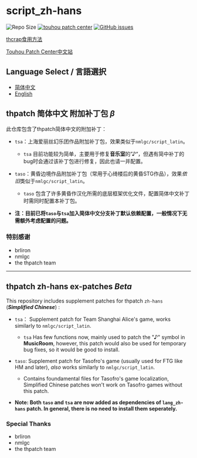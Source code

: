 # script_zh-hans

![Repo Size](https://img.shields.io/github/repo-size/yanstory/tpZHCNex.svg?label=RepoSize&style=flat-square)
[![touhou patch center](https://img.shields.io/badge/Require-thcrap-yellow.svg?style=flat-square)](http://thpatch.net)
[![GitHub issues](https://img.shields.io/github/issues/yanstory/tpZHCNex.svg?label=Issues&style=flat-square)](https://github.com/Yanstory/tpZHCNex/issues)

[thcrap食用方法](https://thpatch.rcopky.top/attention/readme.html)

[Touhou Patch Center中文站](https://thpatch.rcopky.top/)

## Language Select / 言語選択

- [简体中文](#thpatch-简体中文-附加补丁包-β)
- [English](#thpatch-zh-hans-ex-patches-beta)

## thpatch 简体中文 附加补丁包 *β*

此仓库包含了thpatch简体中文的附加补丁：

- ```tsa```：上海爱丽丝幻乐团作品附加补丁包，效果类似于```nmlgc/script_latin```。

  - ```tsa``` 目前功能较为简单，主要用于修复**音乐室**的”♪“，但遇有简中补丁的bug时会通过该补丁包进行修复，因此也请一并配置。

- ```taso```：黄昏边境作品附加补丁包（常用于心绮楼后的黄昏STG作品），效果*依旧*类似于```nmlgc/script_latin```。

  - ```taso``` 包含了许多黄昏作汉化所需的底层框架优化文件，配置简体中文补丁时需同时配置本补丁包。

- **注：目前已将```taso```与```tsa```加入简体中文分支补丁默认依赖配置，一般情况下无需额外考虑配置的问题。**


### 特别感谢

- brliron
- nmlgc
- the thpatch team

---
## thpatch zh-hans ex-patches *Beta*

This repository includes supplement patches for thpatch ``zh-hans`` (***Simplified Chinese***) :

- ```tsa```： Supplement patch for Team Shanghai Alice's game, works similarly to ```nmlgc/script_latin```.

  - ```tsa``` Has few functions now, mainly used to patch the "♪" symbol in **MusicRoom**, however, this patch would also be used for temporary bug fixes, so it would be good to install.

- ```taso```: Supplement patch for Tasofro's game (usually used for FTG like HM and later), *also* works similarly to ```nmlgc/script_latin```.

  - Contains foundamental files for Tasofro's game localization, Simplified Chinese patches won't work on Tasofro games without this patch.

- **Note: Both ```taso``` and ```tsa``` are now added as dependencies of ```lang_zh-hans``` patch. In general, there is no need to install them seperately.**


### Special Thanks

- brliron
- nmlgc
- the thpatch team
